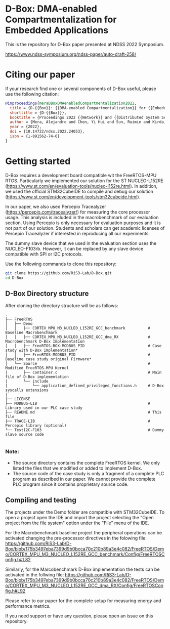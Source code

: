 # D-Box: DMA-enabled Compartmentalization for Embedded Applications
This is the repository for D-Box paper presented at NDSS 2022 Symposium.

https://www.ndss-symposium.org/ndss-paper/auto-draft-258/


# Citing our paper

If your research find one or several components of D-Box useful, please use the following citation:

```bibtex
@inproceedings{meraDBoxDMAenabledCompartmentalization2022,
  title = {D-{{Box}}: {{DMA-enabled Compartmentalization}} for {{Embedded Applications}}},
  shorttitle = {D-{{Box}}},
  booktitle = {Proceedings 2022 {{Network}} and {{Distributed System Security Symposium}}},
  author = {Mera, Alejandro and Chen, Yi Hui and Sun, Ruimin and Kirda, Engin and Lu, Long},
  year = {2022},
  doi = {10.14722/ndss.2022.24053},
  isbn = {1-891562-74-6}
}

```

# Getting started
D-Box requires a development board compatible wit the FreeRTOS-MPU RTOS. 
Particularly we implemented our solution for the ST NUCLEO-L152RE (https://www.st.com/en/evaluation-tools/nucleo-l152re.html).
In addition, we used the official STM32CubeIDE to compile and debug our solution (https://www.st.com/en/development-tools/stm32cubeide.html).

In our paper, we also used Percepio Tracealyzer (https://percepio.com/tracealyzer/) for measuring
the core processor usage. This analysis is included in the macrobenchmark of our evaluation section.
Using Percepio is only necessary for evaluation purposes and it is not part of our solution.
Students and scholars can get academic licenses of Percepio Tracealyzer if interested in reproducing all 
our experiments.

The dummy slave device that we used in the evaluation section uses the NUCLEO-F103rb. However, it can be replaced by any 
slave device compatible with SPI or I2C protocols.

Use the following commands to clone this repository:
```bash
git clone https://github.com/RiS3-Lab/D-Box.git
cd D-Box
```



## D-Box Directory structure
After cloning the directory structure will be as follows:

```
.
├── FreeRTOS
│   ├── Demo
│   │   ├── CORTEX_MPU_M3_NUCLEO_L152RE_GCC_benchmark          # Baseline Macrobenchmark 
│   │   ├── CORTEX_MPU_M3_NUCLEO_L152RE_GCC_dma_RX             # Macrobenchmark D-Box Implementation
│   │   ├── FreeRTOS-BOX-MODBUS_PID                            # Case study with D-Box Implementation*
│   │   ├── FreeRTOS-MODBUS_PID                                # Baseline case study original Firmware*
│   └── Source                                                 # Modified FreeRTOS-MPU Kernel
|       ├── container.c                                        # Main file of D-Box implementation
|       └── include
|           └── application_defined_privileged_functions.h     # D-Box syscalls extensions
|    
├── LICENSE
├── MODBUS-LIB                                                 # Library used in our PLC case study
├── README.md                                                  # This file
├── TRACE-LIB                                                  # Percepio library (optional)
└── TestI2C-F103                                               # Dummy slave source code 
    

```
### Note: 
* The source directory contains the complete FreeRTOS kernel. We only listed the files that we modified or added to implement D-Box.
* The source code of the case study is only a fragment of a complete PLC program as described in 
our paper. We cannot provide the complete PLC program since it contains proprietary source code.



## Compiling and testing
The projects under the Demo folder are compatible with STM32CubeIDE. To open a project
open the IDE and import the project selecting the "Open project from the file system" option 
under the "File" menu of the IDE.

For the Macrobenchmark baseline project the peripheral operations can be activated changing the pre-processor 
directives in the folowing file: 
https://github.com/RiS3-Lab/D-Box/blob/175b3497eba7399d9b0bcca70c210b89a3e4c082/FreeRTOS/Demo/CORTEX_MPU_M3_NUCLEO_L152RE_GCC_benchmark/Config/FreeRTOSConfig.h#L82

Similarly, for the Marcobenchmark D-Box implementation the tests can be activated in the follwing file:
https://github.com/RiS3-Lab/D-Box/blob/175b3497eba7399d9b0bcca70c210b89a3e4c082/FreeRTOS/Demo/CORTEX_MPU_M3_NUCLEO_L152RE_GCC_dma_RX/Config/FreeRTOSConfig.h#L92

Please refer to our paper for the complete setup for measuring energy and performance metrics.

If you need support or have any question, please open an issue on this repository.










